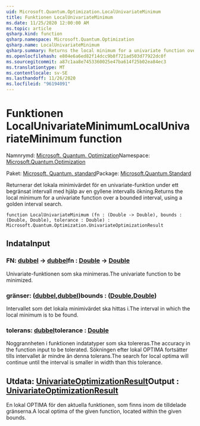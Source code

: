 ```yaml
---
uid: Microsoft.Quantum.Optimization.LocalUnivariateMinimum
title: Funktionen LocalUnivariateMinimum
ms.date: 11/25/2020 12:00:00 AM
ms.topic: article
qsharp.kind: function
qsharp.namespace: Microsoft.Quantum.Optimization
qsharp.name: LocalUnivariateMinimum
qsharp.summary: Returns the local minimum for a univariate function over a bounded interval, using a golden interval search.
ms.openlocfilehash: e804e6a6ed82f14dcc9b8f721ad503d77922dc0f
ms.sourcegitcommit: a87c1aa8e7453360025e47ba614f25b02ea84ec3
ms.translationtype: MT
ms.contentlocale: sv-SE
ms.lasthandoff: 11/26/2020
ms.locfileid: "96194091"
---
```

# <a name="localunivariateminimum-function"></a><span data-ttu-id="f55c3-102">Funktionen LocalUnivariateMinimum</span><span class="sxs-lookup"><span data-stu-id="f55c3-102">LocalUnivariateMinimum function</span></span>

<span data-ttu-id="f55c3-103">Namnrymd: [Microsoft. Quantum. Optimization](xref:Microsoft.Quantum.Optimization)</span><span class="sxs-lookup"><span data-stu-id="f55c3-103">Namespace: [Microsoft.Quantum.Optimization](xref:Microsoft.Quantum.Optimization)</span></span>

<span data-ttu-id="f55c3-104">Paket: [Microsoft. Quantum. standard](https://nuget.org/packages/Microsoft.Quantum.Standard)</span><span class="sxs-lookup"><span data-stu-id="f55c3-104">Package: [Microsoft.Quantum.Standard](https://nuget.org/packages/Microsoft.Quantum.Standard)</span></span>


<span data-ttu-id="f55c3-105">Returnerar det lokala minimivärdet för en univariate-funktion under ett begränsat intervall med hjälp av en gyllene intervalls ökning.</span><span class="sxs-lookup"><span data-stu-id="f55c3-105">Returns the local minimum for a univariate function over a bounded interval, using a golden interval search.</span></span>

```qsharp
function LocalUnivariateMinimum (fn : (Double -> Double), bounds : (Double, Double), tolerance : Double) : Microsoft.Quantum.Optimization.UnivariateOptimizationResult
```


## <a name="input"></a><span data-ttu-id="f55c3-106">Indata</span><span class="sxs-lookup"><span data-stu-id="f55c3-106">Input</span></span>

### <a name="fn--double---double"></a><span data-ttu-id="f55c3-107">FN: [dubbel](xref:microsoft.quantum.lang-ref.double) -> [dubbel](xref:microsoft.quantum.lang-ref.double)</span><span class="sxs-lookup"><span data-stu-id="f55c3-107">fn : [Double](xref:microsoft.quantum.lang-ref.double) -> [Double](xref:microsoft.quantum.lang-ref.double)</span></span>

<span data-ttu-id="f55c3-108">Univariate-funktionen som ska minimeras.</span><span class="sxs-lookup"><span data-stu-id="f55c3-108">The univariate function to be minimized.</span></span>


### <a name="bounds--doubledouble"></a><span data-ttu-id="f55c3-109">gränser: ([dubbel](xref:microsoft.quantum.lang-ref.double),[dubbel](xref:microsoft.quantum.lang-ref.double))</span><span class="sxs-lookup"><span data-stu-id="f55c3-109">bounds : ([Double](xref:microsoft.quantum.lang-ref.double),[Double](xref:microsoft.quantum.lang-ref.double))</span></span>

<span data-ttu-id="f55c3-110">Intervallet som det lokala minimivärdet ska hittas i.</span><span class="sxs-lookup"><span data-stu-id="f55c3-110">The interval in which the local minimum is to be found.</span></span>


### <a name="tolerance--double"></a><span data-ttu-id="f55c3-111">tolerans: [dubbel](xref:microsoft.quantum.lang-ref.double)</span><span class="sxs-lookup"><span data-stu-id="f55c3-111">tolerance : [Double](xref:microsoft.quantum.lang-ref.double)</span></span>

<span data-ttu-id="f55c3-112">Noggrannheten i funktionen indatatyper som ska tolereras.</span><span class="sxs-lookup"><span data-stu-id="f55c3-112">The accuracy in the function input to be tolerated.</span></span>
<span data-ttu-id="f55c3-113">Sökningen efter lokal OPTIMA fortsätter tills intervallet är mindre än denna tolerans.</span><span class="sxs-lookup"><span data-stu-id="f55c3-113">The search for local optima will continue until the interval is smaller in width than this tolerance.</span></span>



## <a name="output--univariateoptimizationresult"></a><span data-ttu-id="f55c3-114">Utdata: [UnivariateOptimizationResult](xref:Microsoft.Quantum.Optimization.UnivariateOptimizationResult)</span><span class="sxs-lookup"><span data-stu-id="f55c3-114">Output : [UnivariateOptimizationResult](xref:Microsoft.Quantum.Optimization.UnivariateOptimizationResult)</span></span>

<span data-ttu-id="f55c3-115">En lokal OPTIMA för den aktuella funktionen, som finns inom de tilldelade gränserna.</span><span class="sxs-lookup"><span data-stu-id="f55c3-115">A local optima of the given function, located within the given bounds.</span></span>